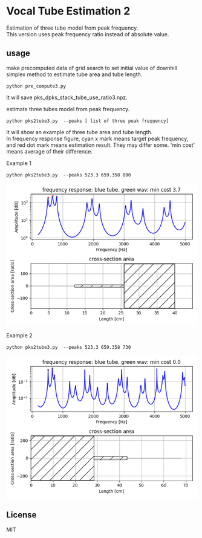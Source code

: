 # Vocal Tube Estimation 2   

Estimation of three tube model from peak frequency.  
This version uses peak frequency ratio instead of absolute value.  


## usage   

make precomputed data of grid search to set initial value of downhill simplex method to estimate tube area and tube length.    
```
python pre_compute3.py   
```
It will save pks_dpks_stack_tube_use_ratio3.npz.  


estimate three tubes model from peak frequency.  
```
python pks2tube3.py  --peaks [ list of three peak frequency]
```
It will show an example of three tube area and tube length.  
In frequency response figure, cyan x mark means target peak frequency, and red dot mark means estimation result. They may differ some.  'min cost' means average of their difference.   

Example 1  
```
python pks2tube3.py  --peaks 523.3 659.358 800
```
 ![figure1](docs/figure_800.png)   

Example 2  
```
python pks2tube3.py  --peaks 523.3 659.358 730
```
 ![figure2](docs/figure_730.png)   



## License    
MIT  


